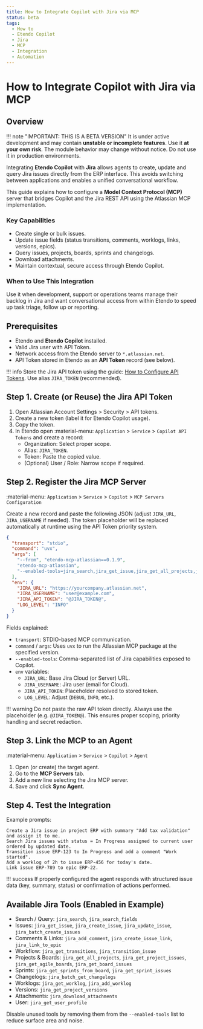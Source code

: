 ```yaml
---
title: How to Integrate Copilot with Jira via MCP
status: beta
tags:
  - How to
  - Etendo Copilot
  - Jira
  - MCP
  - Integration
  - Automation
---
```


# How to Integrate Copilot with Jira via MCP

## Overview

!!! note "IMPORTANT: THIS IS A BETA VERSION"
    It is under active development and may contain **unstable or incomplete features**. Use it **at your own risk**. The module behavior may change without notice. Do not use it in production environments.

Integrating **Etendo Copilot** with **Jira** allows agents to create, update and query Jira issues directly from the ERP interface. This avoids switching between applications and enables a unified conversational workflow.

This guide explains how to configure a **Model Context Protocol (MCP)** server that bridges Copilot and the Jira REST API using the Atlassian MCP implementation.

### Key Capabilities

- Create single or bulk issues.
- Update issue fields (status transitions, comments, worklogs, links, versions, epics).
- Query issues, projects, boards, sprints and changelogs.
- Download attachments.
- Maintain contextual, secure access through Etendo Copilot.

### When to Use This Integration
Use it when development, support or operations teams manage their backlog in Jira and want conversational access from within Etendo to speed up task triage, follow up or reporting.

## Prerequisites

- Etendo and **Etendo Copilot** installed.
- Valid Jira user with API Token.
- Network access from the Etendo server to `*.atlassian.net`.
- API Token stored in Etendo as an **API Token** record (see below).

!!! info
    Store the Jira API token using the guide: [How to Configure API Tokens](./how-to-configure-api-tokens.md). Use alias `JIRA_TOKEN` (recommended).

## Step 1. Create (or Reuse) the Jira API Token

1. Open Atlassian Account Settings > Security > API tokens.
2. Create a new token (label it for Etendo Copilot usage).
3. Copy the token.
4. In Etendo open :material-menu: `Application` > `Service` > `Copilot API Tokens` and create a record:
   - Organization: Select proper scope.
   - Alias: `JIRA_TOKEN`.
   - Token: Paste the copied value.
   - (Optional) User / Role: Narrow scope if required.

## Step 2. Register the Jira MCP Server

:material-menu: `Application` > `Service` > `Copilot` > `MCP Servers Configuration`

Create a new record and paste the following JSON (adjust `JIRA_URL`, `JIRA_USERNAME` if needed). The token placeholder will be replaced automatically at runtime using the API Token priority system.

```json
{
  "transport": "stdio",
  "command": "uvx",
  "args": [
    "--from", "etendo-mcp-atlassian==0.1.9",
    "etendo-mcp-atlassian",
    "--enabled-tools=jira_search,jira_get_issue,jira_get_all_projects,jira_get_project_issues,jira_get_worklog,jira_get_transitions,jira_search_fields,jira_get_agile_boards,jira_get_board_issues,jira_get_sprints_from_board,jira_get_sprint_issues,jira_get_link_types,jira_batch_get_changelogs,jira_get_user_profile,jira_download_attachments,jira_get_project_versions,jira_create_issue,jira_update_issue,jira_batch_create_issues,jira_add_comment,jira_transition_issue,jira_add_worklog,jira_link_to_epic,jira_create_issue_link"
  ],
  "env": {
    "JIRA_URL": "https://yourcompany.atlassian.net",
    "JIRA_USERNAME": "user@example.com",
    "JIRA_API_TOKEN": "@JIRA_TOKEN@",
    "LOG_LEVEL": "INFO"
  }
}
```

Fields explained:

- `transport`: STDIO-based MCP communication.
- `command` / `args`: Uses `uvx` to run the Atlassian MCP package at the specified version.
- `--enabled-tools`: Comma-separated list of Jira capabilities exposed to Copilot.
- `env` variables:
  - `JIRA_URL`: Base Jira Cloud (or Server) URL.
  - `JIRA_USERNAME`: Jira user (email for Cloud).
  - `JIRA_API_TOKEN`: Placeholder resolved to stored token.
  - `LOG_LEVEL`: Adjust (`DEBUG`, `INFO`, etc.).

!!! warning
    Do not paste the raw API token directly. Always use the placeholder (e.g. `@JIRA_TOKEN@`). This ensures proper scoping, priority handling and secret redaction.

## Step 3. Link the MCP to an Agent

:material-menu: `Application` > `Service` > `Copilot` > `Agent`

1. Open (or create) the target agent.
2. Go to the **MCP Servers** tab.
3. Add a new line selecting the Jira MCP server.
4. Save and click **Sync Agent**.

## Step 4. Test the Integration

Example prompts:

```
Create a Jira issue in project ERP with summary "Add tax validation" and assign it to me.
Search Jira issues with status = In Progress assigned to current user ordered by updated date.
Transition issue ERP-123 to In Progress and add a comment "Work started".
Add a worklog of 2h to issue ERP-456 for today's date.
Link issue ERP-789 to epic ERP-22.
```

!!! success
    If properly configured the agent responds with structured issue data (key, summary, status) or confirmation of actions performed.

## Available Jira Tools (Enabled in Example)

- Search / Query: `jira_search`, `jira_search_fields`
- Issues: `jira_get_issue`, `jira_create_issue`, `jira_update_issue`, `jira_batch_create_issues`
- Comments & Links: `jira_add_comment`, `jira_create_issue_link`, `jira_link_to_epic`
- Workflow: `jira_get_transitions`, `jira_transition_issue`
- Projects & Boards: `jira_get_all_projects`, `jira_get_project_issues`, `jira_get_agile_boards`, `jira_get_board_issues`
- Sprints: `jira_get_sprints_from_board`, `jira_get_sprint_issues`
- Changelogs: `jira_batch_get_changelogs`
- Worklogs: `jira_get_worklog`, `jira_add_worklog`
- Versions: `jira_get_project_versions`
- Attachments: `jira_download_attachments`
- User: `jira_get_user_profile`

Disable unused tools by removing them from the `--enabled-tools` list to reduce surface area and noise.